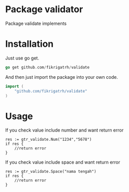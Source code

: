# Package validator

Package validate implements

# Installation

Just use go get.

```go
go get github.com/fikrigatrh/validate
```

And then just import the package into your own code.

```go
import (
	"github.com/fikrigatrh/validate"
)
```

# Usage

If you check value include number and want return error

```
res := gtr_validate.Num("1234","5678")
if res {
    //return error
}
```

If you check value include space and want return error
```
res := gtr_validate.Space("nama tengah")
if res {
    //return error
}
```
